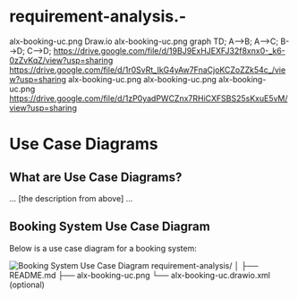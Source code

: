 # requirement-analysis.-
alx-booking-uc.png
Draw.io
alx-booking-uc.png
graph TD;
    A-->B;
    A-->C;
    B-->D;
    C-->D;
https://drive.google.com/file/d/19BJ9ExHJEXFJ32f8xnx0-_k6-0zZvKqZ/view?usp=sharing
https://drive.google.com/file/d/1r0SvRt_IkG4yAw7FnaCjoKCZoZZk54c_/view?usp=sharing
alx-booking-uc.png
alx-booking-uc.png
alx-booking-uc.png
https://drive.google.com/file/d/1zP0yadPWCZnx7RHiCXFSBS25sKxuE5vM/view?usp=sharing
# Use Case Diagrams

## What are Use Case Diagrams?
... [the description from above] ...

## Booking System Use Case Diagram
Below is a use case diagram for a booking system:

![Booking System Use Case Diagram](alx-booking-uc.png)
requirement-analysis/
│
├── README.md
├── alx-booking-uc.png
└── alx-booking-uc.drawio.xml (optional)
